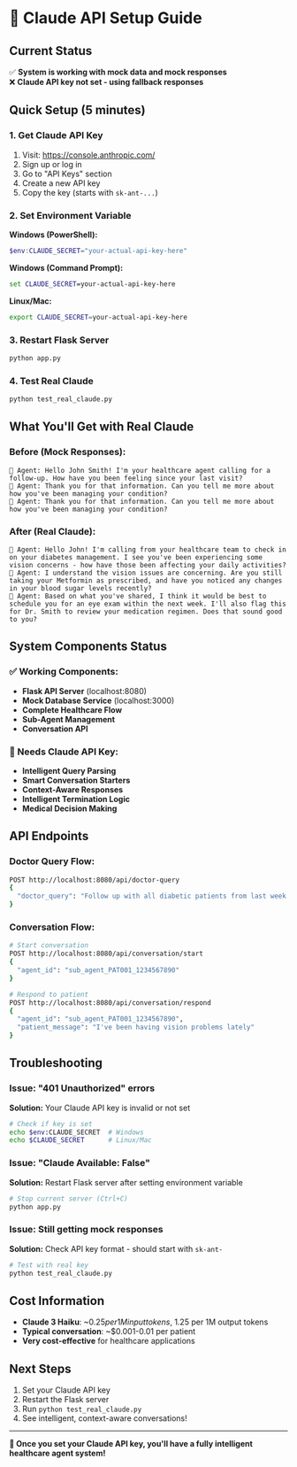 # 🤖 Claude API Setup Guide

## Current Status
✅ **System is working with mock data and mock responses**  
❌ **Claude API key not set - using fallback responses**

## Quick Setup (5 minutes)

### 1. Get Claude API Key
1. Visit: https://console.anthropic.com/
2. Sign up or log in
3. Go to "API Keys" section
4. Create a new API key
5. Copy the key (starts with `sk-ant-...`)

### 2. Set Environment Variable

**Windows (PowerShell):**
```powershell
$env:CLAUDE_SECRET="your-actual-api-key-here"
```

**Windows (Command Prompt):**
```cmd
set CLAUDE_SECRET=your-actual-api-key-here
```

**Linux/Mac:**
```bash
export CLAUDE_SECRET=your-actual-api-key-here
```

### 3. Restart Flask Server
```bash
python app.py
```

### 4. Test Real Claude
```bash
python test_real_claude.py
```

## What You'll Get with Real Claude

### Before (Mock Responses):
```
🤖 Agent: Hello John Smith! I'm your healthcare agent calling for a follow-up. How have you been feeling since your last visit?
🤖 Agent: Thank you for that information. Can you tell me more about how you've been managing your condition?
🤖 Agent: Thank you for that information. Can you tell me more about how you've been managing your condition?
```

### After (Real Claude):
```
🤖 Agent: Hello John! I'm calling from your healthcare team to check in on your diabetes management. I see you've been experiencing some vision concerns - how have those been affecting your daily activities?
🤖 Agent: I understand the vision issues are concerning. Are you still taking your Metformin as prescribed, and have you noticed any changes in your blood sugar levels recently?
🤖 Agent: Based on what you've shared, I think it would be best to schedule you for an eye exam within the next week. I'll also flag this for Dr. Smith to review your medication regimen. Does that sound good to you?
```

## System Components Status

### ✅ Working Components:
- **Flask API Server** (localhost:8080)
- **Mock Database Service** (localhost:3000)
- **Complete Healthcare Flow**
- **Sub-Agent Management**
- **Conversation API**

### 🔧 Needs Claude API Key:
- **Intelligent Query Parsing**
- **Smart Conversation Starters**
- **Context-Aware Responses**
- **Intelligent Termination Logic**
- **Medical Decision Making**

## API Endpoints

### Doctor Query Flow:
```bash
POST http://localhost:8080/api/doctor-query
{
  "doctor_query": "Follow up with all diabetic patients from last week who have been experiencing vision problems"
}
```

### Conversation Flow:
```bash
# Start conversation
POST http://localhost:8080/api/conversation/start
{
  "agent_id": "sub_agent_PAT001_1234567890"
}

# Respond to patient
POST http://localhost:8080/api/conversation/respond
{
  "agent_id": "sub_agent_PAT001_1234567890",
  "patient_message": "I've been having vision problems lately"
}
```

## Troubleshooting

### Issue: "401 Unauthorized" errors
**Solution:** Your Claude API key is invalid or not set
```bash
# Check if key is set
echo $env:CLAUDE_SECRET  # Windows
echo $CLAUDE_SECRET      # Linux/Mac
```

### Issue: "Claude Available: False"
**Solution:** Restart Flask server after setting environment variable
```bash
# Stop current server (Ctrl+C)
python app.py
```

### Issue: Still getting mock responses
**Solution:** Check API key format - should start with `sk-ant-`
```bash
# Test with real key
python test_real_claude.py
```

## Cost Information
- **Claude 3 Haiku**: ~$0.25 per 1M input tokens, ~$1.25 per 1M output tokens
- **Typical conversation**: ~$0.001-0.01 per patient
- **Very cost-effective** for healthcare applications

## Next Steps
1. Set your Claude API key
2. Restart the Flask server
3. Run `python test_real_claude.py`
4. See intelligent, context-aware conversations!

---

**🎉 Once you set your Claude API key, you'll have a fully intelligent healthcare agent system!**